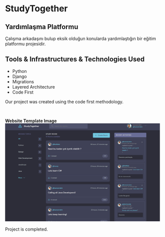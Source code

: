 # StudyTogether
## Yardımlaşma Platformu

Çalışma arkadaşını bulup eksik olduğun konularda yardımlaştığın bir eğitim platformu projesidir.

## Tools & Infrastructures & Technologies Used

- Python
- Django
- Migrations
- Layered Architecture
- Code First

Our project was created using the code first methodology.

<br />
<p align="left">
  <b>Website Template Image</b>
  <br />
  <a href="https://github.com/tuncerrstm/StudyTogether">
    <img width=980 src="https://github.com/tuncerrstm/StudyTogether/blob/main/studybud/static/images/StudyTogether.png"  alt="StudyTogether">
  </a>

  Project is completed.
